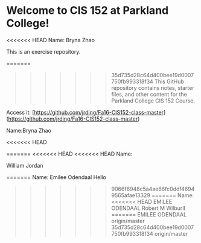 # Welcome to CIS 152 at Parkland College!

<<<<<<< HEAD
Name: Bryna Zhao

This is an exercise repository.

=======
>>>>>>> 35d735d28c64d400bee19d0007750fb993318f34
This GitHub repository contains notes, starter files, and other content for the Parkland College CIS 152 Course.

Access it: [https://github.com/jrding/Fa16-CIS152-class-master] (https://github.com/jrding/Fa16-CIS152-class-master)

Name:Bryna Zhao

<<<<<<< HEAD



=======
<<<<<<< HEAD
<<<<<<< HEAD
Name:























William Jordan

=======
Name: Emilee Odendaal Hello
>>>>>>> 9066f6948c5a4ae66fc0ddf46949565afae13329
=======
Name:
<<<<<<< HEAD
EMILEE ODENDAAL Robert M WilburII
=======
EMILEE ODENDAAL
>>>>>>> origin/master
>>>>>>> 35d735d28c64d400bee19d0007750fb993318f34
>>>>>>> origin/master
